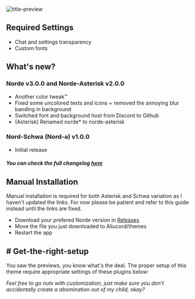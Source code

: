 ![title-preview](https://raw.githubusercontent.com/kartoflu/norde/main/previews/title.png)

## Required Settings
- Chat and settings transparency 
- Custom fonts

## What's new?
### Norde v3.0.0 and Norde-Asterisk v2.0.0
- Another color tweak™
- Fixed some uncolored texts and icons + removed the annoying blur banding in background
- Switched font and background host from Discord to Github
- (Asterisk) Renamed norde* to norde-asterisk
### Nord-Schwa (Nord-ə) v1.0.0
- Initial release
##### You can check the full changelog [here](https://github.com/kartoflu/norde/blob/main/CHANGELOG.md)

## Manual Installation
Manual installation is required for both Asterisk and Schwa variation as I haven't updated the links. For now please be patient and refer to this guide instead until the links are fixed.
- Download your prefered Norde version in [Releases](https://github.com/kartoflu/norde/releases/tag/v1.0.0)
- Move the file you just downloaded to Aliucord/themes
- Restart the app

## # Get-the-right-setup
You saw the previews, you know what's the deal. The proper setup of this theme require appropriate settings of these plugins below:

*Feel free to go nuts with customization, just make sure you don't accidentally create a abomination out of my child, okay?*
